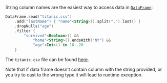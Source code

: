 [//]: # (title: String API)

<!---IMPORT org.jetbrains.kotlinx.dataframe.samples.api.ApiLevels-->

String column names are the easiest way to access data in [`DataFrame`](DataFrame.md):

<!---FUN strings-->

```kotlin
DataFrame.read("titanic.csv")
    .add("lastName") { "name"<String>().split(",").last() }
    .dropNulls("age")
    .filter {
        "survived"<Boolean>() &&
            "home"<String>().endsWith("NY") &&
            "age"<Int>() in 10..20
    }
```

<!---END-->

The `titanic.csv` file can be found [here](https://github.com/Kotlin/dataframe/blob/master/data/titanic.csv).

<warning>
Note that if data frame doesn’t contain column with the string provided, or you try to cast to the wrong type it will lead to runtime exception.
</warning>
